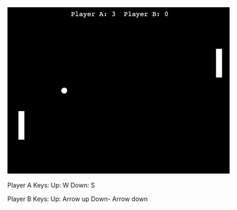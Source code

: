 <img src="https://github.com/davidphamm/pong/blob/main/pong.gif">

Player A Keys:
Up: W
Down: S

Player B Keys:
Up: Arrow up
Down- Arrow down
